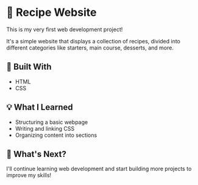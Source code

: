 # 🍴 Recipe Website

This is my very first web development project!

It's a simple website that displays a collection of recipes, divided into different categories like starters, main course, desserts, and more.

## 🔧 Built With

- HTML
- CSS

## 💡 What I Learned

- Structuring a basic webpage
- Writing and linking CSS
- Organizing content into sections

## 🚀 What's Next?

I'll continue learning web development and start building more projects to improve my skills!

